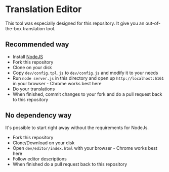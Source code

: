 # Translation Editor

This tool was especially designed for this repository. It give you an out-of-the-box translation tool.

## Recommended way
* Install [NodeJS](https://nodejs.org/en/)
* Fork this repository
* Clone on your disk
* Copy `dev/config.tpl.js` to `dev/config.js` and modify it to your needs
* Run `node server.js` in this directory and open up `http://localhost:6161` in your browser - Chrome works best here
* Do your translations
* When finished, commit changes to your fork and do a pull request back to this repository

## No dependency way
It's possible to start right away without the requirements for NodeJs.
* Fork this repository
* Clone/Download on your disk
* Open `dev/editor/index.html` with your browser - Chrome works best here
* Follow editor descriptions
* When finished do a pull request back to this repository